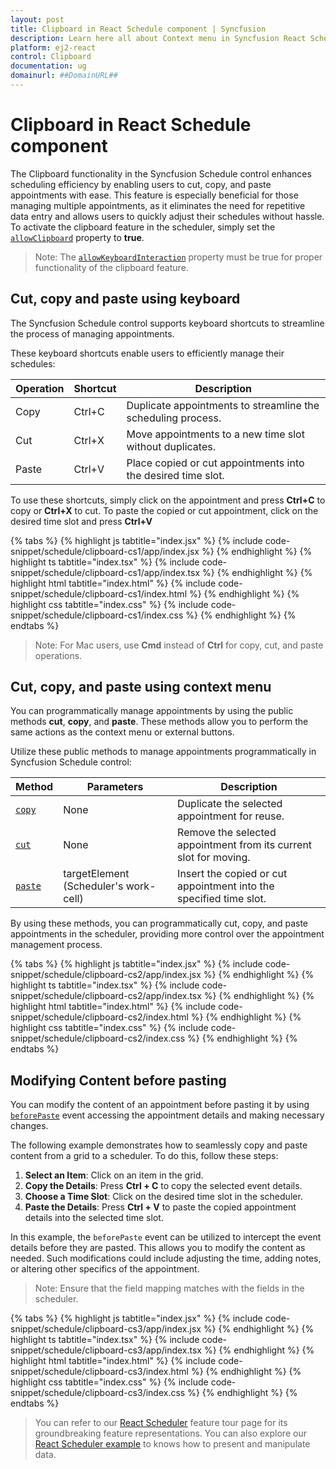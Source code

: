 ```yaml
---
layout: post
title: Clipboard in React Schedule component | Syncfusion
description: Learn here all about Context menu in Syncfusion React Schedule component of Syncfusion Essential JS 2 and more.
platform: ej2-react
control: Clipboard 
documentation: ug
domainurl: ##DomainURL##
---
```


# Clipboard in React Schedule component

The Clipboard functionality in the Syncfusion Schedule control enhances scheduling efficiency by enabling users to cut, copy, and paste appointments with ease. This feature is especially beneficial for those managing multiple appointments, as it eliminates the need for repetitive data entry and allows users to quickly adjust their schedules without hassle.
To activate the clipboard feature in the scheduler, simply set the [`allowClipboard`](https://ej2.syncfusion.com/react/documentation/api/schedule#allowclipboard) property to **true**.

>Note: The [`allowKeyboardInteraction`](https://ej2.syncfusion.com/react/documentation/api/schedule#allowkeyboardinteraction) property must be true for proper functionality of the clipboard feature.

## Cut, copy and paste using keyboard

The Syncfusion Schedule control supports keyboard shortcuts to streamline the process of managing appointments.

These keyboard shortcuts enable users to efficiently manage their schedules:

| Operation | Shortcut | Description                                                      |
|-----------|----------|------------------------------------------------------------------|
| Copy      | Ctrl+C   | Duplicate appointments to streamline the scheduling process.     |
| Cut       | Ctrl+X   | Move appointments to a new time slot without duplicates.         |
| Paste     | Ctrl+V   | Place copied or cut appointments into the desired time slot.     |

To use these shortcuts, simply click on the appointment and press **Ctrl+C** to copy or **Ctrl+X** to cut. To paste the copied or cut appointment, click on the desired time slot and press **Ctrl+V**

{% tabs %}
{% highlight js tabtitle="index.jsx" %}
{% include code-snippet/schedule/clipboard-cs1/app/index.jsx %}
{% endhighlight %}
{% highlight ts tabtitle="index.tsx" %}
{% include code-snippet/schedule/clipboard-cs1/app/index.tsx %}
{% endhighlight %}
{% highlight html tabtitle="index.html" %}
{% include code-snippet/schedule/clipboard-cs1/index.html %}
{% endhighlight %}
{% highlight css tabtitle="index.css" %}
{% include code-snippet/schedule/clipboard-cs1/index.css %}
{% endhighlight %}
{% endtabs %}

>Note: For Mac users, use **Cmd** instead of **Ctrl** for copy, cut, and paste operations.

## Cut, copy, and paste using context menu

You can programmatically manage appointments by using the public methods **cut**, **copy**, and **paste**. These methods allow you to perform the same actions as the context menu or external buttons.

Utilize these public methods to manage appointments programmatically in Syncfusion Schedule control:

| Method | Parameters                     | Description                                                                                     |
|--------|--------------------------------|-------------------------------------------------------------------------------------------------|
| [`copy`](https://ej2.syncfusion.com/react/documentation/api/schedule/#copy)   | None                           | Duplicate the selected appointment for reuse.                                                   |
| [`cut`](https://ej2.syncfusion.com/react/documentation/api/schedule/#cut)    | None                           | Remove the selected appointment from its current slot for moving.                               |
| [`paste`](https://ej2.syncfusion.com/react/documentation/api/schedule/#paste)  | targetElement (Scheduler's work-cell) | Insert the copied or cut appointment into the specified time slot.                              |

By using these methods, you can programmatically cut, copy, and paste appointments in the scheduler, providing more control over the appointment management process.

{% tabs %}
{% highlight js tabtitle="index.jsx" %}
{% include code-snippet/schedule/clipboard-cs2/app/index.jsx %}
{% endhighlight %}
{% highlight ts tabtitle="index.tsx" %}
{% include code-snippet/schedule/clipboard-cs2/app/index.tsx %}
{% endhighlight %}
{% highlight html tabtitle="index.html" %}
{% include code-snippet/schedule/clipboard-cs2/index.html %}
{% endhighlight %}
{% highlight css tabtitle="index.css" %}
{% include code-snippet/schedule/clipboard-cs2/index.css %}
{% endhighlight %}
{% endtabs %}

## Modifying Content before pasting

You can modify the content of an appointment before pasting it by using [`beforePaste`](https://ej2.syncfusion.com/react/documentation/api/schedule/#beforepaste) event accessing the appointment details and making necessary changes.

The following example demonstrates how to seamlessly copy and paste content from a grid to a scheduler. To do this, follow these steps:

1. **Select an Item**: Click on an item in the grid.
2. **Copy the Details**: Press **Ctrl + C** to copy the selected event details.
3. **Choose a Time Slot**: Click on the desired time slot in the scheduler.
4. **Paste the Details**: Press **Ctrl + V** to paste the copied appointment details into the selected time slot.

In this example, the `beforePaste` event can be utilized to intercept the event details before they are pasted. This allows you to modify the content as needed. Such modifications could include adjusting the time, adding notes, or altering other specifics of the appointment.

>Note: Ensure that the field mapping matches with the fields in the scheduler.

{% tabs %}
{% highlight js tabtitle="index.jsx" %}
{% include code-snippet/schedule/clipboard-cs3/app/index.jsx %}
{% endhighlight %}
{% highlight ts tabtitle="index.tsx" %}
{% include code-snippet/schedule/clipboard-cs3/app/index.tsx %}
{% endhighlight %}
{% highlight html tabtitle="index.html" %}
{% include code-snippet/schedule/clipboard-cs3/index.html %}
{% endhighlight %}
{% highlight css tabtitle="index.css" %}
{% include code-snippet/schedule/clipboard-cs3/index.css %}
{% endhighlight %}
{% endtabs %}


>  You can refer to our [React Scheduler](https://www.syncfusion.com/react-components/react-scheduler) feature tour page for its groundbreaking feature representations. You can also explore our [React Scheduler example](https://ej2.syncfusion.com/react/demos/#/material/schedule/overview) to knows how to present and manipulate data.
